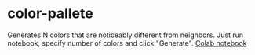 # color-pallete
Generates N colors that are noticeably different from neighbors.
Just run notebook, specify number of colors and click "Generate".
[Colab notebook](https://colab.research.google.com/github/slavust/color-pallete/blob/main/color-pallete.ipynb)
